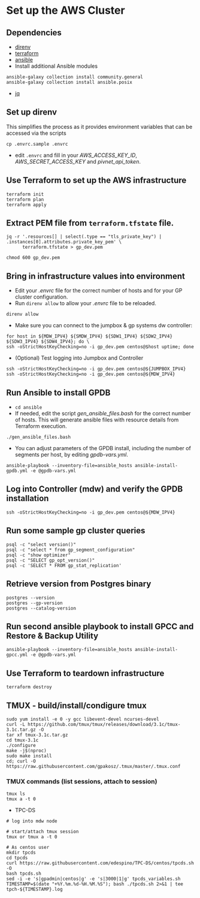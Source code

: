 # Set up the AWS Cluster

## Dependencies
- [direnv](https://direnv.net/)
- [terraform](https://www.terraform.io/)
- [ansible](https://www.ansible.com/)
- Install additional Ansible modules
```
ansible-galaxy collection install community.general
ansible-galaxy collection install ansible.posix
```
- [jq](https://stedolan.github.io/jq/)
## Set up direnv
This simplifies the process as it provides environment variables that can be accessed via the scripts 
```
cp .envrc.sample .envrc
```

- edit `.envrc` and fill in your _AWS_ACCESS_KEY_ID_, _AWS_SECRET_ACCESS_KEY_ and _pivnet_api_token_.

## Use Terraform to set up the AWS infrastructure
```
terraform init
terraform plan
terraform apply
```

## Extract PEM file from `terraform.tfstate` file.
```
jq -r '.resources[] | select(.type == "tls_private_key") | .instances[0].attributes.private_key_pem' \
      terraform.tfstate > gp_dev.pem

chmod 600 gp_dev.pem
```

## Bring in infrastructure values into environment
- Edit your _.envrc_ file for the correct number of hosts and for your GP cluster configuration.
- Run `direnv allow` to allow your _.envrc_ file to be reloaded.
```
direnv allow
```

- Make sure you can connect to the jumpbox & gp systems dw controller:
```
for host in ${MDW_IPV4} ${SMDW_IPV4} ${SDW1_IPV4} ${SDW2_IPV4} ${SDW3_IPV4} ${SDW4_IPV4}; do \
ssh -oStrictHostKeyChecking=no -i gp_dev.pem centos@$host uptime; done
```

- (Optional) Test logging into Jumpbox and Controller
```
ssh -oStrictHostKeyChecking=no -i gp_dev.pem centos@${JUMPBOX_IPV4}
ssh -oStrictHostKeyChecking=no -i gp_dev.pem centos@${MDW_IPV4}
```

## Run Ansible to install GPDB
- `cd ansible`
- If needed, edit the script _gen_ansible_files.bash_ for the correct number of hosts. This will generate ansible files with resource details from Terraform execution.
```
./gen_ansible_files.bash
```
- You can adjust parameters of the GPDB install, including the number of segments per host, by editing
 _gpdb-vars.yml_.
```
ansible-playbook --inventory-file=ansible_hosts ansible-install-gpdb.yml -e @gpdb-vars.yml
```

## Log into Controller (mdw) and verify the GPDB installation
```
ssh -oStrictHostKeyChecking=no -i gp_dev.pem centos@${MDW_IPV4}
```

## Run some sample gp cluster queries
```
psql -c "select version()"
psql -c "select * from gp_segment_configuration"
psql -c "show optimizer"
psql -c "SELECT gp_opt_version()"
psql -c 'SELECT * FROM gp_stat_replication'
```

## Retrieve version from Postgres binary
```
postgres --version
postgres --gp-version
postgres --catalog-version
```

## Run second ansible playbook to install GPCC and Restore & Backup Utility
```
ansible-playbook --inventory-file=ansible_hosts ansible-install-gpcc.yml -e @gpdb-vars.yml

```
## Use Terraform to teardown infrastructure
```
terraform destroy
```
## TMUX - build/install/condigure tmux
```
sudo yum install -e 0 -y gcc libevent-devel ncurses-devel
curl -L https://github.com/tmux/tmux/releases/download/3.1c/tmux-3.1c.tar.gz -O
tar xf tmux-3.1c.tar.gz
cd tmux-3.1c
./configure
make -j$(nproc)
sudo make install
cd; curl -O https://raw.githubusercontent.com/gpakosz/.tmux/master/.tmux.conf
```
### TMUX commands (list sessions, attach to session) 
```
tmux ls
tmux a -t 0
```
* TPC-DS
```
# log into mdw node

# start/attach tmux session
tmux or tmux a -t 0

# As centos user
mkdir tpcds
cd tpcds
curl https://raw.githubusercontent.com/edespino/TPC-DS/centos/tpcds.sh -O
bash tpcds.sh
sed -i -e 's|gpadmin|centos|g' -e 's|3000|1|g' tpcds_variables.sh
TIMESTAMP=$(date "+%Y.%m.%d-%H.%M.%S"); bash ./tpcds.sh 2>&1 | tee tpch-${TIMESTAMP}.log
```
